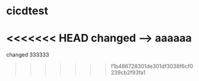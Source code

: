 # cicdtest
<<<<<<< HEAD
changed --> aaaaaa
=======
changed
333333
>>>>>>> f1b486728301de301df3038f6cf0239cb2f93fa1
